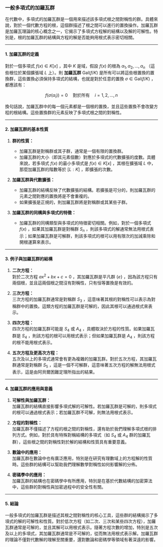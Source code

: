 ### **一般多項式的加羅瓦群**

在代數中，多項式的加羅瓦群是一個用來描述該多項式根之間對稱性的群。具體來說，對於一個代數方程的根，這個群描述了根之間可以進行的置換操作。加羅瓦群是加羅瓦理論的核心概念之一，它揭示了多項式方程解的結構以及解的可解性。特別是，根的加羅瓦群的結構與方程的解是否能夠用根式表示密切相關。

---

#### **1. 加羅瓦群的定義**

對於一個多項式  $f(x) \in K[x]$ ，其中  $K$  是域，假設  $f(x)$  的根為  $\alpha_1, \alpha_2, \dots, \alpha_n$ （這些根位於某個擴張域  $L$  上）。則 **加羅瓦群**  $\text{Gal}(f/K)$  是所有可以將這些根置換的置換群，這些置換必須保持多項式的結構，也就是對於任意的置換  $\sigma \in \text{Gal}(f/K)$ ，都應該有：


```math
f(\sigma(\alpha_i)) = 0 \quad \text{對於所有} \quad i = 1, 2, \dots, n

```

換句話說，加羅瓦群中的每一個元素都是一個根的置換，並且這些置換不會改變方程的根結構。這些置換群的元素反映了多項式根之間的對稱性。

---

#### **2. 加羅瓦群的基本性質**

1. **群的性質：**
   - 加羅瓦群是對稱群或其子群，通常是一個有限的置換群。
   - 加羅瓦群的大小（即其元素個數）對應於多項式的代數擴張的度數。具體來說，若多項式  $f(x)$  的最小多項式是  $f(x) \in K[x]$ ，其根在擴張域  $L$  中，那麼加羅瓦群的階數等於  $[L : K]$ ，即擴張的次數。

2. **加羅瓦群與代數擴張：**
   - 加羅瓦群的結構反映了代數擴張的結構。若擴張是可分的，則加羅瓦群的元素之間對應的置換將是不會重複的。
   - 如果擴張是正規的，則加羅瓦群將是對稱群或其某些子群。

3. **加羅瓦群的同構與多項式的特徵：**
   - 加羅瓦群的同構類型與多項式的特徵密切相關。例如，對於一個多項式  $f(x)$ ，如果其加羅瓦群是對稱群  $S_n$ ，則該多項式的解通常無法用根式表示；如果加羅瓦群是可解群，則該多項式的根可以用有限次的加減乘除和開根運算來表示。

---

#### **3. 例子與加羅瓦群的結構**

1. **二次方程：**  
   對於二次方程  $ax^2 + bx + c = 0$ ，其加羅瓦群是平凡群  $\{ e \}$ ，因為該方程只有兩個根，並且這兩個根之間沒有對稱性，只有恒等置換是有效的。

2. **三次方程：**  
   三次方程的加羅瓦群通常是對稱群  $S_3$ ，這意味著其根的對稱性可以表示為對稱群中的置換。這類方程的加羅瓦群是可解的，因此其根可以通過根式來表示。

3. **四次方程：**  
   四次方程的加羅瓦群可能是  $S_4$  或  $A_4$ ，具體取決於方程的性質。如果加羅瓦群是  $S_4$ ，則該方程的根可以用根式表示；但如果加羅瓦群是  $A_4$ ，則該方程的根不能用根式表示。

4. **五次方程及更高次方程：**  
   五次及以上的多項式通常會有更為複雜的加羅瓦群。對於五次方程，其加羅瓦群通常是對稱群  $S_5$ ，這是一個不可解群，這意味著五次方程的解無法用根式表示，這是由阿貝爾困難定理所指出的結果。

---

#### **4. 加羅瓦群的應用與意義**

1. **可解性與加羅瓦群：**  
   加羅瓦群的結構直接影響多項式解的可解性。若加羅瓦群是可解的，則多項式的根可以通過根式表示；若加羅瓦群不可解，則無法用根式表示。

2. **方程的對稱性：**  
   加羅瓦群不僅描述了方程的根之間的對稱性，還有助於我們理解多項式根的排列方式。例如，對於具有特殊對稱結構的多項式（如  $S_4$  或  $A_4$  群的加羅瓦群），這些根之間的對稱性對於解的結構和性質具有重要意義。

3. **數論中的應用：**  
   加羅瓦群在數論中也有廣泛應用，特別是在研究有理數域上的方程解的性質時。這些群的結構可以幫助我們理解數學對稱性如何影響解的分佈。

4. **密碼學中的應用：**  
   加羅瓦群的結構也在密碼學中有所應用，特別是在基於代數結構的加密算法中，這些群的對稱性與加密過程中的安全性有關。

---

#### **5. 結論**

一般多項式的加羅瓦群是描述其根之間對稱性的核心工具，這些群的結構揭示了多項式的解的可解性和性質。對於低次方程（如二次、三次和某些四次方程），加羅瓦群通常是可解的，並且其解可以用根式表示。隨著方程次數的增加，特別是五次及以上的多項式，其加羅瓦群通常是不可解的，從而無法用根式表示解。加羅瓦群的理論不僅對代數解的理解至關重要，還對數論和密碼學等領域有著深遠的影響。